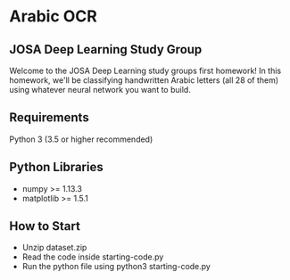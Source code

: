 # Arabic OCR
## JOSA Deep Learning Study Group

Welcome to the JOSA Deep Learning study groups first homework! In this homework, we'll be classifying handwritten Arabic letters (all 28 of them) using whatever neural network you want to build.

## Requirements

Python 3 (3.5 or higher recommended)

## Python Libraries
* numpy >= 1.13.3
* matplotlib >= 1.5.1
 
## How to Start
* Unzip dataset.zip
* Read the code inside starting-code.py
* Run the python file using python3 starting-code.py


